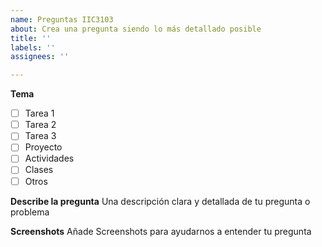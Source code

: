 ```yaml
---
name: Preguntas IIC3103
about: Crea una pregunta siendo lo más detallado posible
title: ''
labels: ''
assignees: ''

---
```


**Tema**
- [ ] Tarea 1
- [ ] Tarea 2
- [ ] Tarea 3
- [ ] Proyecto
- [ ] Actividades
- [ ] Clases
- [ ] Otros

**Describe la pregunta**
Una descripción clara y detallada de tu pregunta o problema

**Screenshots**
Añade Screenshots para ayudarnos a entender tu pregunta

